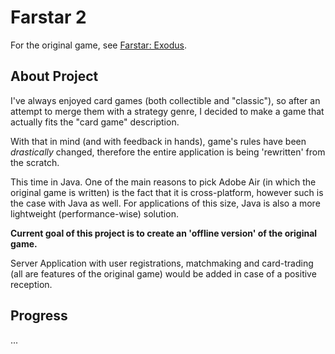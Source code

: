 # Farstar 2  
  
For the original game, see [Farstar: Exodus](https://github.com/Dark-Gran/Farstar-Exodus).  
  
## About Project  
  
I've always enjoyed card games (both collectible and "classic"), so after an attempt to merge them with a strategy genre, I decided to make a game that actually fits the "card game" description.  
  
With that in mind (and with feedback in hands), game's rules have been _drastically_ changed, therefore the entire application is being 'rewritten' from the scratch.  
  
This time in Java. One of the main reasons to pick Adobe Air (in which the original game is written) is the fact that it is cross-platform, however such is the case with Java as well. For applications of this size, Java is also a more lightweight (performance-wise) solution.  
  
**Current goal of this project is to create an 'offline version' of the original game.**  
  
Server Application with user registrations, matchmaking and card-trading (all are features of the original game) would be added in case of a positive reception.  
  
## Progress  
  
...  
  
  
